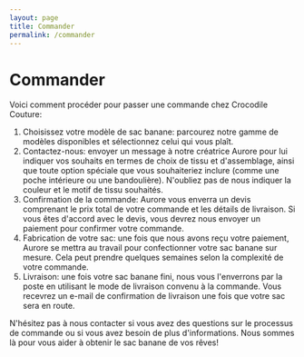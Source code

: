 ```yaml
---
layout: page
title: Commander
permalink: /commander
---
```


# Commander

Voici comment procéder pour passer une commande chez Crocodile Couture:

1. Choisissez votre modèle de sac banane: parcourez notre gamme de modèles
   disponibles et sélectionnez celui qui vous plaît.
2. Contactez-nous: envoyer un message à notre créatrice Aurore pour lui indiquer
    vos souhaits en termes de choix de tissu et d'assemblage, ainsi que toute option
    spéciale que vous souhaiteriez inclure (comme une poche intérieure ou une
    bandoulière). N'oubliez pas de nous indiquer la couleur et le motif de tissu
    souhaités.
3. Confirmation de la commande: Aurore vous enverra un devis comprenant le prix
    total de votre commande et les détails de livraison. Si vous êtes d'accord avec
    le devis, vous devrez nous envoyer un paiement pour confirmer votre commande.
4. Fabrication de votre sac: une fois que nous avons reçu votre paiement, Aurore
    se mettra au travail pour confectionner votre sac banane sur mesure. Cela peut
    prendre quelques semaines selon la complexité de votre commande.
5. Livraison: une fois votre sac banane fini, nous vous l'enverrons par la poste
    en utilisant le mode de livraison convenu à la commande. Vous recevrez un e-mail
    de confirmation de livraison une fois que votre sac sera en route.

N'hésitez pas à nous contacter si vous avez des questions sur le processus de
commande ou si vous avez besoin de plus d'informations. Nous sommes là pour vous
aider à obtenir le sac banane de vos rêves!
